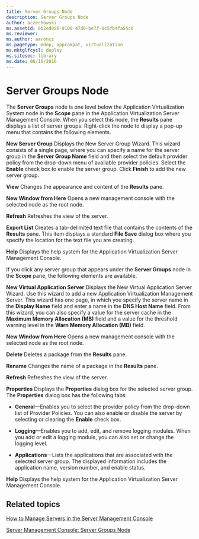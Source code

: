 ```yaml
---
title: Server Groups Node
description: Server Groups Node
author: aczechowski
ms.assetid: 6b2ed086-9100-47d0-be7f-0c5fb4fa55c6
ms.reviewer:
ms.author: aaroncz
ms.pagetype: mdop, appcompat, virtualization
ms.mktglfcycl: deploy
ms.sitesec: library
ms.date: 06/16/2016
---
```



# Server Groups Node


The **Server Groups** node is one level below the Application Virtualization System node in the **Scope** pane in the Application Virtualization Server Management Console. When you select this node, the **Results** pane displays a list of server groups. Right-click the node to display a pop-up menu that contains the following elements.

<a href="" id="new-server-group"></a>**New Server Group**
Displays the New Server Group Wizard. This wizard consists of a single page, where you can specify a name for the server group in the **Server Group Name** field and then select the default provider policy from the drop-down menu of available provider policies. Select the **Enable** check box to enable the server group. Click **Finish** to add the new server group.

<a href="" id="view"></a>**View**
Changes the appearance and content of the **Results** pane.

<a href="" id="new-window-from-here"></a>**New Window from Here**
Opens a new management console with the selected node as the root node.

<a href="" id="refresh"></a>**Refresh**
Refreshes the view of the server.

<a href="" id="export-list"></a>**Export List**
Creates a tab-delimited text file that contains the contents of the **Results** pane. This item displays a standard **File Save** dialog box where you specify the location for the text file you are creating.

<a href="" id="help"></a>**Help**
Displays the help system for the Application Virtualization Server Management Console.

If you click any server group that appears under the **Server Groups** node in the **Scope** pane, the following elements are available.

<a href="" id="new-virtual-application-server"></a>**New Virtual Application Server**
Displays the New Virtual Application Server Wizard. Use this wizard to add a new Application Virtualization Management Server. This wizard has one page, in which you specify the server name in the **Display Name** field and enter a name in the **DNS Host Name** field. From this wizard, you can also specify a value for the server cache in the **Maximum Memory Allocation (MB)** field and a value for the threshold warning level in the **Warn Memory Allocation (MB)** field.

<a href="" id="new-window-from-here"></a>**New Window from Here**
Opens a new management console with the selected node as the root node.

<a href="" id="delete"></a>**Delete**
Deletes a package from the **Results** pane.

<a href="" id="rename"></a>**Rename**
Changes the name of a package in the **Results** pane.

<a href="" id="refresh"></a>**Refresh**
Refreshes the view of the server.

<a href="" id="properties"></a>**Properties**
Displays the **Properties** dialog box for the selected server group. The **Properties** dialog box has the following tabs:

-   **General**—Enables you to select the provider policy from the drop-down list of Provider Policies. You can also enable or disable the server by selecting or clearing the **Enable** check box.

-   **Logging**—Enables you to add, edit, and remove logging modules. When you add or edit a logging module, you can also set or change the logging level.

-   **Applications**—Lists the applications that are associated with the selected server group. The displayed information includes the application name, version number, and enable status.

<a href="" id="help"></a>**Help**
Displays the help system for the Application Virtualization Server Management Console.

## Related topics


[How to Manage Servers in the Server Management Console](how-to-manage-servers-in-the-server-management-console.md)

[Server Management Console: Server Groups Node](server-management-console-server-groups-node.md)

 

 





